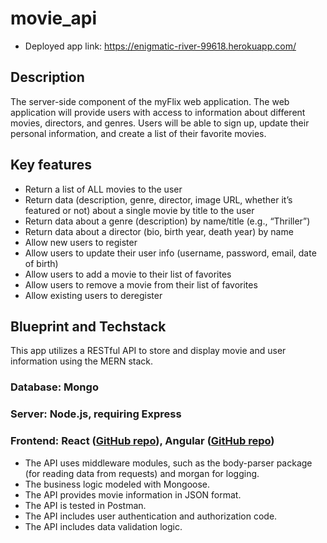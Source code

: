 # movie_api

- Deployed app link: https://enigmatic-river-99618.herokuapp.com/

## Description

The server-side component of the myFlix web application. The web application will provide users with access to information about different movies, directors, and genres. Users will be able to sign up, update their personal information, and create a list of their favorite movies.

## Key features

- Return a list of ALL movies to the user
- Return data (description, genre, director, image URL, whether it’s featured or not) about a single movie by title to the user
- Return data about a genre (description) by name/title (e.g., “Thriller”)
- Return data about a director (bio, birth year, death year) by name
- Allow new users to register
- Allow users to update their user info (username, password, email, date of birth)
- Allow users to add a movie to their list of favorites
- Allow users to remove a movie from their list of favorites
- Allow existing users to deregister

## Blueprint and Techstack

This app utilizes a RESTful API to store and display movie and user information using the MERN stack.

### Database: Mongo

### Server: Node.js, requiring Express

### Frontend: React ([GitHub repo](https://github.com/christopherinvans/myFlix-client)), Angular ([GitHub repo](https://github.com/christopherinvans/myFlix-Angular-client))

- The API uses middleware modules, such as the body-parser package (for reading data from requests) and morgan for logging.
- The business logic modeled with Mongoose.
- The API provides movie information in JSON format.
- The API is tested in Postman.
- The API includes user authentication and authorization code.
- The API includes data validation logic.

